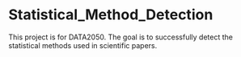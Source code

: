 # Statistical_Method_Detection
This project is for DATA2050. The goal is to successfully detect the statistical methods used in scientific papers.
